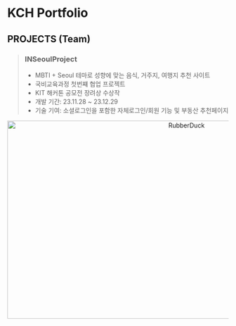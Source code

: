 # KCH Portfolio

## PROJECTS (Team)
> ### INSeoulProject
> * MBTI + Seoul 테마로 성향에 맞는 음식, 거주지, 여행지 추천 사이트
> * 국비교육과정 첫번쨰 협업 프로젝트
> * KIT 해커톤 공모전 장려상 수상작
> * 개발 기간: 23.11.28 ~ 23.12.29
> * 기술 기여: 소셜로그인을 포함한 자체로그인/회원 기능 및 부동산 추천페이지
<div align="center">
<img src="https://github.com/Tomneng/portfolio/assets/151795437/8c7e4eb6-2686-4d51-8127-143430330395" width="800px" height="450px" title="px(픽셀) 크기 설정" alt="RubberDuck"></img><br/>  
</div>
